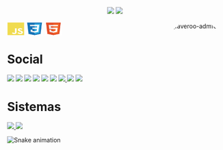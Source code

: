 <div align="center">
  
  <img height="180em" src="https://github-readme-stats.vercel.app/api?username=faveroo&show_icons=true&theme=dark&include_all_commits=true&count_private=true&title_color=blue"/>
  <img height="180em" src="https://github-readme-stats.vercel.app/api/top-langs/?username=faveroo&layout=compact&langs_count=7&theme=dark&title_color=blue"/>
</div>

<div style="display: inline_block"><br>
  <img align="center" alt="faveroo-Js" height="30" width="40" src="https://raw.githubusercontent.com/devicons/devicon/master/icons/javascript/javascript-plain.svg">
  <img align="center" alt="faveroo-CSS" height="30" width="40" src="https://raw.githubusercontent.com/devicons/devicon/master/icons/css3/css3-original.svg">
  <img align="center" alt="faveroo-HTML" height="30" width="40" src="https://raw.githubusercontent.com/devicons/devicon/master/icons/html5/html5-original.svg">
  <img align="right" alt="faveroo-admfofo" height="250" style="border-radius:50px;" src="https://cdn.discordapp.com/attachments/931380276322521091/941799468662140998/Cat_Glitter_GIF_-_Cat_Glitter_Kitty_-_Discover__Share_GIFs.gif">
 </div>
 
 ##
 
 

  
 <div>
   
   <h1> Social </h1>
   
  <a href="https://instagram.com/favero.gb" target="_blank"> <img src="https://img.shields.io/badge/-Instagram-%23E4405F?style=for-the-badge&logo=instagram&logoColor=white" target="_blank"></a>
   <a href="https://www.tiktok.com/@faavero?fromUrl=%2Frainznn&lang=pt-BR" target="_blank"> <img src="https://img.shields.io/badge/TikTok-000000?style=for-the-badge&logo=tiktok&logoColor=white"></a>
   <a href="https://www.reddit.com/user/InsideOdd7447" target="_blank"> <img src="https://img.shields.io/badge/Reddit-FF4500?style=for-the-badge&logo=reddit&logoColor=white"></a>
   <a href="https://twitter.com/erboporevf" target="_blank"> <img src="https://img.shields.io/badge/Twitter-1DA1F2?style=for-the-badge&logo=twitter&logoColor=white"></a>
   <a href="https://open.spotify.com/user/893unysyk1i8rzc3f9zkt4nyn" target="_blank"> <img src="https://img.shields.io/badge/Spotify-1ED760?&style=for-the-badge&logo=spotify&logoColor=white"></a>
   <a href="https://soundcloud.com/faverokkj" target="_blank"> <img src="https://img.shields.io/badge/SoundCloud-FF3300?style=for-the-badge&logo=soundcloud&logoColor=white"></a>
   <a href="https://discord.gg/tHAbDudHpt" target="_blank"> <img src="https://img.shields.io/badge/Discord-0088CC?logo=discord&logoColor=white&style=for-the-badge"> </a>
   <a href="https://steamcommunity.com/profiles/76561199109226253/" target="_blank"> <img src="https://img.shields.io/badge/Steam-000000?style=for-the-badge&logo=steam&logoColor=white"></a>
   <a href="https://www.youtube.com/channel/UCxqVePCpiMkskSfdO8T0mLA" target="_blank"> <img src="https://img.shields.io/badge/YouTube-FF0000?style=for-the-badge&logo=youtube&logoColor=white"></a>
   
   
 </div>
  
  <div>
    <h1> Sistemas </h1>
    <a href="https://github.com/faveroo" target="_blank"> <img src="https://img.shields.io/badge/Android-3DDC84?style=for-the-badge&logo=android&logoColor=white"> </a>
    <a href="https://github.com/faveroo" target="_blank"> <img src="https://img.shields.io/badge/Windows-0078D6?style=for-the-badge&logo=windows&logoColor=white"> </a>
 
 ![Snake animation](https://github.com/faveroo/faveroo/blob/output/github-contribution-grid-snake.svg)
 
 
  
